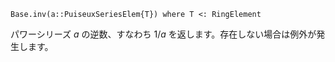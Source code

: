 ```
Base.inv(a::PuiseuxSeriesElem{T}) where T <: RingElement
```

パワーシリーズ $a$ の逆数、すなわち $1/a$ を返します。存在しない場合は例外が発生します。
